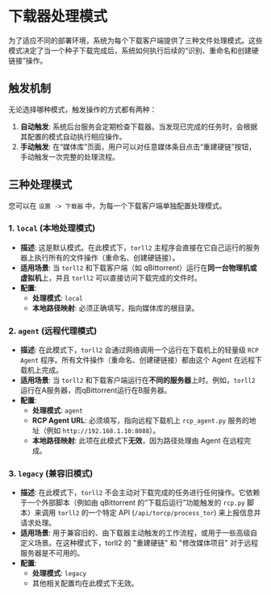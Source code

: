 # 下载器处理模式

为了适应不同的部署环境，系统为每个下载客户端提供了三种文件处理模式。这些模式决定了当一个种子下载完成后，系统如何执行后续的“识别、重命名和创建硬链接”操作。

## 触发机制

无论选择哪种模式，触发操作的方式都有两种：

1.  **自动触发**: 系统后台服务会定期检查下载器。当发现已完成的任务时，会根据其配置的模式自动执行相应操作。
2.  **手动触发**: 在“媒体库”页面，用户可以对任意媒体条目点击“重建硬链”按钮，手动触发一次完整的处理流程。

## 三种处理模式

您可以在 `设置 -> 下载器` 中，为每一个下载客户端单独配置处理模式。

### 1. `local` (本地处理模式)

*   **描述**: 这是默认模式。在此模式下，`torll2` 主程序会直接在它自己运行的服务器上执行所有的文件操作（重命名、创建硬链接）。
*   **适用场景**: 当 `torll2` 和下载客户端（如 qBittorrent）运行在**同一台物理机或虚拟机**上，并且 `torll2` 可以直接访问下载完成的文件时。
*   **配置**:
    *   **处理模式**: `local`
    *   **本地路径映射**: 必须正确填写，指向媒体库的根目录。

### 2. `agent` (远程代理模式)

*   **描述**: 在此模式下，`torll2` 会通过网络调用一个运行在下载机上的轻量级 `RCP Agent` 程序。所有文件操作（重命名、创建硬链接）都由这个 Agent 在远程下载机上完成。
*   **适用场景**: 当 `torll2` 和下载客户端运行在**不同的服务器**上时。例如，`torll2` 运行在A服务器，而qBittorrent运行在B服务器。
*   **配置**:
    *   **处理模式**: `agent`
    *   **RCP Agent URL**: 必须填写，指向远程下载机上 `rcp_agent.py` 服务的地址（例如 `http://192.168.1.10:8088`）。
    *   **本地路径映射**: 此项在此模式下**无效**，因为路径处理由 Agent 在远程完成。

### 3. `legacy` (兼容旧模式)

*   **描述**: 在此模式下，`torll2` 不会主动对下载完成的任务进行任何操作。它依赖于一个外部脚本（例如由 qBittorrent 的“下载后运行”功能触发的 `rcp.py` 脚本）来调用 `torll2` 的一个特定 API (`/api/torcp/process_tor`) 来上报信息并请求处理。
*   **适用场景**: 用于兼容旧的、由下载器主动触发的工作流程，或用于一些高级自定义场景。在这种模式下，torll2 的 "重建硬链" 和 "修改媒体项目" 对于远程服务器是不可用的。
*   **配置**:
    *   **处理模式**: `legacy`
    *   其他相关配置均在此模式下无效。
